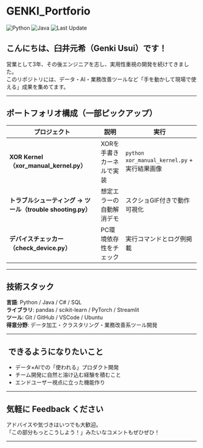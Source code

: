 # GENKI_Portforio

![Python](https://img.shields.io/badge/Python-3.12-blue)
![Java](https://img.shields.io/badge/Java-⬤-orange)
![Last Update](https://img.shields.io/badge/Last%20Update-2025--08--12-lightgrey)

## こんにちは、臼井元希（Genki Usui）です！
営業として3年、その後エンジニアを志し、実用性重視の開発を続けてきました。  
このリポジトリには、データ・AI・業務改善ツールなど「手を動かして現場で使える」成果を集めてます。

---

## ​ ポートフォリオ構成（一部ピックアップ）
| プロジェクト | 説明 | 実行 |
|---------------|------|------|
| **XOR Kernel（xor_manual_kernel.py）** | XORを手書きカーネルで実装 | `python xor_manual_kernel.py` + 実行結果画像 |
| **トラブルシューティング → ツール（trouble shooting.py）** | 想定エラーの自動解消デモ | スクショGIF付きで動作可視化 |
| **デバイスチェッカー（check_device.py）** | PC環境依存性をチェック | 実行コマンドとログ例掲載 |

---

##  技術スタック
**言語**: Python / Java / C# / SQL  
**ライブラリ**: pandas / scikit-learn / PyTorch / Streamlit  
**ツール**: Git / GitHub / VSCode / Ubuntu  
**得意分野**: データ加工・クラスタリング・業務改善系ツール開発

---

## ​ できるようになりたいこと
- データ×AIでの「使われる」プロダクト開発  
- チーム開発に自然と溶け込む経験を積むこと  
- エンドユーザー視点に立った機能作り

---

##  気軽に Feedback ください 
アドバイスや気づきはいつでも大歓迎。  
「この部分もっとこうしよう！」みたいなコメントもぜひぜひ！

---

